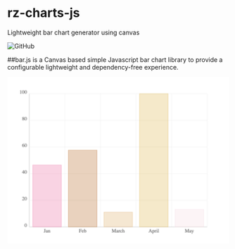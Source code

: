 # rz-charts-js
Lightweight bar chart generator using canvas

![GitHub](https://img.shields.io/github/license/ryanzola/rz-charts-js.svg)

##bar.js is a Canvas based simple Javascript bar chart library to provide a configurable lightweight and dependency-free experience.

![](https://github.com/ryanzola/rz-charts-js/blob/master/bar.png)
